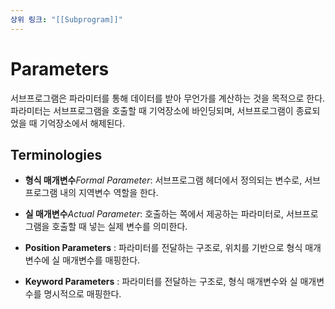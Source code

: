 ```yaml
---
상위 링크: "[[Subprogram]]"
---
```

# Parameters
서브프로그램은 파라미터를 통해 데이터를 받아 무언가를 계산하는 것을 목적으로 한다. 파라미터는 서브프로그램을 호출할 때 기억장소에 바인딩되며, 서브프로그램이 종료되었을 때 기억장소에서 해제된다.

## Terminologies
* **형식 매개변수***Formal Parameter*:  서브프로그램 헤더에서 정의되는 변수로, 서브프로그램 내의 지역변수 역할을 한다. 
* **실 매개변수***Actual Parameter*: 호출하는 쪽에서 제공하는 파라미터로, 서브프로그램을 호출할 때 넣는 실제 변수를 의미한다.

* **Position Parameters** : 파라미터를 전달하는 구조로, 위치를 기반으로 형식 매개변수에 실 매개변수를 매핑한다.
* **Keyword Parameters** : 파라미터를 전달하는 구조로, 형식 매개변수와 실 매개변수를 명시적으로 매핑한다.

